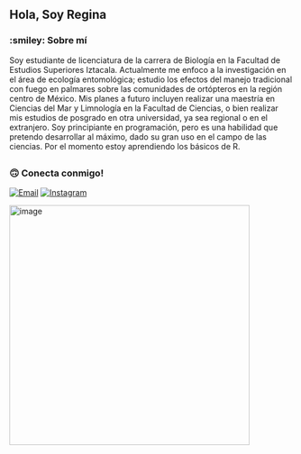 ## <h2>Hola, Soy Regina</h2>

<h3>:smiley: Sobre mí </h3>
Soy estudiante de licenciatura de la carrera de Biología en la Facultad de Estudios Superiores Iztacala. Actualmente me enfoco a la investigación en el área de ecología entomológica; estudio los efectos del manejo tradicional con fuego en palmares sobre las comunidades de ortópteros en la región centro de México. Mis planes a futuro incluyen realizar una maestría en Ciencias del Mar y Limnología en la Facultad de Ciencias, o bien realizar mis estudios de posgrado en otra universidad, ya sea regional o en el extranjero.
Soy principiante en programación, pero es una habilidad que pretendo desarrollar al máximo, dado su gran uso en el campo de las ciencias. Por el momento estoy aprendiendo los básicos de R. 

## <h3> :upside_down_face: Conecta conmigo! </h3>

<a href="mailto:reginapadronm33@gmail.com"><img alt="Email" src="https://img.shields.io/badge/Email-reginapadronm33@gmail.com-white?style=social&logo=gmail"></a>
<a href="https://www.instagram.com/bosquemesofilo33/"><img alt="Instagram" src="https://img.shields.io/badge/Instagram-bosquemesofilo33-white?style=social&logo=instagram"></a>
</p>

<img width="426" height="426" alt="image" src="https://github.com/user-attachments/assets/61ca60ce-2309-4daf-a919-87acf2d816e4" />


